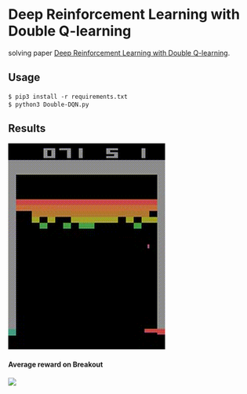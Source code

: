 # Deep Reinforcement Learning with Double Q-learning

solving paper [Deep Reinforcement Learning with Double Q-learning](https://arxiv.org/abs/1509.06461).

## Usage

```commandline
$ pip3 install -r requirements.txt
$ python3 Double-DQN.py
```

## Results

![](Double-DQN.gif)

#### Average reward on Breakout
![](image.png)
